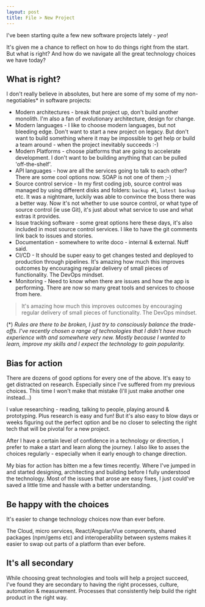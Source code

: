```yaml
---
layout: post
title: File > New Project
---
```


I've been starting quite a few new software projects lately - *yea*! 

It's given me a chance to reflect on how to do things right from the start. But what is right? And how do we navigate all the great technology choices we have today?

## What is right?

I don't really believe in absolutes, but here are some of my some of my non-negotiables* in software projects:

- Modern architectures - break that project up, don't build another monolith. I'm also a fan of evolutionary architecture, design for change.
- Modern languages - I like to choose modern languages, but not bleeding edge. Don't want to start a new project on legacy. But don't want to build something where it may be impossible to get help or build a team around - when the project inevitably succeeds :-) 
- Modern Platforms - choose platforms that are going to accelerate development. I don't want to be building anything that can be pulled 'off-the-shelf'.
- API languages - how are all the services going to talk to each other? There are some cool options now. SOAP is not one of them ;-)
- Source control service - In my first coding job, source control was managed by using different disks and folders: `backup #1`, `latest backup` etc. It was a nightmare, luckily was able to convince the boss there was a better way. Now it's not whether to use source control, or what type of source control (ie use Git), it's just about what service to use and what extras it provides.
- Issue tracking software - some great options here these days, it's also included in most source control services. I like to have the git comments link back to issues and stories.
- Documentation - somewhere to write doco - internal & external. Nuff said.
- CI/CD - It should be super easy to get changes tested and deployed to production through pipelines. It's amazing how much this improves outcomes by encouraging regular delivery of small pieces of functionality. The DevOps mindset.
- Monitoring - Need to know when there are issues and how the app is performing. There are now so many great tools and services to choose from here.

> It's amazing how much this improves outcomes by encouraging regular delivery of small pieces of functionality. The DevOps mindset.

(*) _Rules are there to be broken, I just try to consciously balance the trade-offs. I've recently chosen a range of technologies that I didn't have much experience with and somewhere very new. Mostly because I wanted to learn, improve my skills and I expect the technology to gain popularity._

## Bias for action

There are dozens of good options for every one of the above. It's easy to get distracted on research. Especially since I've suffered from my previous choices. This time I won't make that mistake (I'll just make another one instead...)

I value researching - reading, talking to people, playing around & prototyping. Plus research is easy and fun! But it's also easy to blow days or weeks figuring out the perfect option and be no closer to selecting the right tech that will be pivotal for a new project. 

After I have a certain level of confidence in a technology or direction, I prefer to make a start and learn along the journey. I also like to asses the choices regularly - especially when it early enough to change direction.

My bias for action has bitten me a few times recently. Where I've jumped in and started designing, architecting and building before I fully understood the technology. Most of the issues that arose are easy fixes, I just could've saved a little time and hassle with a better understanding.

## Be happy with the choices

It's easier to change technology choices now than ever before. 

The Cloud, micro services, React/Angular/Vue components, shared packages (npm/gems etc) and interoperability between systems makes it easier to swap out parts of a platform than ever before. 

## It's all secondary

While choosing great technologies and tools will help a project succeed, I've found they are secondary to having the right processes, culture, automation & measurement. Processes that consistently help build the right product in the right way. 

